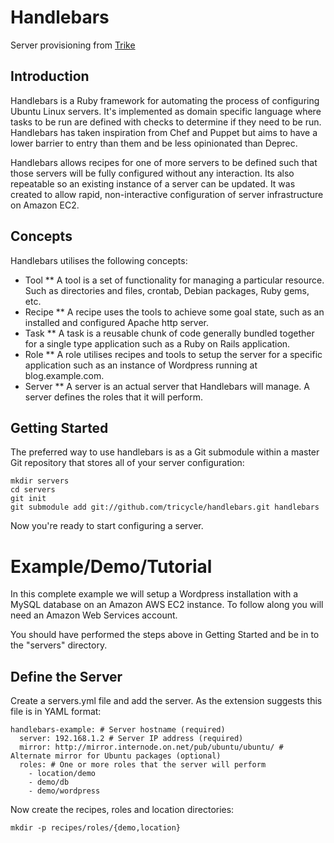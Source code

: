 Handlebars
==========

Server provisioning from [Trike](http://tricycledevelopments.com/)

Introduction
------------

Handlebars is a Ruby framework for automating the process of configuring Ubuntu Linux servers. It's implemented as domain specific language where tasks to be run are defined with checks to determine if they need to be run. Handlebars has taken inspiration from Chef and Puppet but aims to have a lower barrier to entry than them and be less opinionated than Deprec.

Handlebars allows recipes for one of more servers to be defined such that those servers will be fully configured without any interaction. Its also repeatable so an existing instance of a server can be updated. It was created to allow rapid, non-interactive configuration of server infrastructure on Amazon EC2.

Concepts
--------

Handlebars utilises the following concepts:

* Tool
** A tool is a set of functionality for managing a particular resource. Such as directories and files, crontab, Debian packages, Ruby gems, etc.
* Recipe
** A recipe uses the tools to achieve some goal state, such as an installed and configured Apache http server.
* Task
** A task is a reusable chunk of code generally bundled together for a single type application such as a Ruby on Rails application.
* Role
** A role utilises recipes and tools to setup the server for a specific application such as an instance of Wordpress running at blog.example.com.
* Server
** A server is an actual server that Handlebars will manage. A server defines the roles that it will perform.

Getting Started
---------------

The preferred way to use handlebars is as a Git submodule within a master Git repository that stores all of your server configuration:

    mkdir servers
    cd servers
    git init
    git submodule add git://github.com/tricycle/handlebars.git handlebars

Now you're ready to start configuring a server.

Example/Demo/Tutorial
=====================

In this complete example we will setup a Wordpress installation with a MySQL database on an Amazon AWS EC2 instance. To follow along you will need an Amazon Web Services account.

You should have performed the steps above in Getting Started and be in to the "servers" directory.

Define the Server
-----------------

Create a servers.yml file and add the server. As the extension suggests this file is in YAML format:
    
    handlebars-example: # Server hostname (required)
      server: 192.168.1.2 # Server IP address (required)
      mirror: http://mirror.internode.on.net/pub/ubuntu/ubuntu/ # Alternate mirror for Ubuntu packages (optional)
      roles: # One or more roles that the server will perform
        - location/demo
        - demo/db
        - demo/wordpress

Now create the recipes, roles and location directories:

    mkdir -p recipes/roles/{demo,location}
